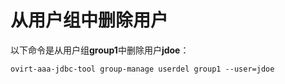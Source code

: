 # 从用户组中删除用户

以下命令是从用户组**group1**中删除用户**jdoe**：

    ovirt-aaa-jdbc-tool group-manage userdel group1 --user=jdoe



